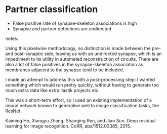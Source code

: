 # Partner classification

- False positive rate of synapse-skeleton associations is high
- Synapse and partner detections are undirected

notes:

Using this pixelwise methodology, no distinction is made between the pre- and post-synaptic side,
leaving us with an undirected synapse,
which is an impediment to its utility in automated reconstruction of circuits.
There are also a lot of false positives in the synapse-skeleton association
as membranes adjacent to the synapse tend to be included.

I made an attempt to address this with a post-processing step:
I wanted something which would run pretty quickly, without having to generate too much extra data
like extra ilastik projects etc.

This was a short-term effort, so I used an existing implementation of a neural network known to
generalise well to image classification tasks, the ResNet.

Kaiming He, Xiangyu Zhang, Shaoqing Ren, and Jian Sun. Deep residual learning for image recognition.
CoRR, abs/1512.03385, 2015.
